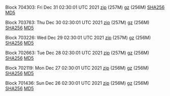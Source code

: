 Block 704303: Fri Dec 31 02:30:01 UTC 2021 [zip](https://files.01coin.io/mainnet/2021-12-31/bootstrap.dat.zip) (257M) [gz](https://files.01coin.io/mainnet/2021-12-31/bootstrap.dat.tar.gz) (256M) [SHA256](https://files.01coin.io/mainnet/2021-12-31/sha256.txt) [MD5](https://files.01coin.io/mainnet/2021-12-31/md5.txt)

Block 703763: Thu Dec 30 02:30:01 UTC 2021 [zip](https://files.01coin.io/mainnet/2021-12-30/bootstrap.dat.zip) (257M) [gz](https://files.01coin.io/mainnet/2021-12-30/bootstrap.dat.tar.gz) (256M) [SHA256](https://files.01coin.io/mainnet/2021-12-30/sha256.txt) [MD5](https://files.01coin.io/mainnet/2021-12-30/md5.txt)

Block 703226: Wed Dec 29 02:30:01 UTC 2021 [zip](https://files.01coin.io/mainnet/2021-12-29/bootstrap.dat.zip) (257M) [gz](https://files.01coin.io/mainnet/2021-12-29/bootstrap.dat.tar.gz) (256M) [SHA256](https://files.01coin.io/mainnet/2021-12-29/sha256.txt) [MD5](https://files.01coin.io/mainnet/2021-12-29/md5.txt)

Block 702663: Tue Dec 28 02:30:01 UTC 2021 [zip](https://files.01coin.io/mainnet/2021-12-28/bootstrap.dat.zip) (257M) [gz](https://files.01coin.io/mainnet/2021-12-28/bootstrap.dat.tar.gz) (256M) [SHA256](https://files.01coin.io/mainnet/2021-12-28/sha256.txt) [MD5](https://files.01coin.io/mainnet/2021-12-28/md5.txt)

Block 702119: Mon Dec 27 02:30:01 UTC 2021 [zip](https://files.01coin.io/mainnet/2021-12-27/bootstrap.dat.zip) (256M) [gz](https://files.01coin.io/mainnet/2021-12-27/bootstrap.dat.tar.gz) (256M) [SHA256](https://files.01coin.io/mainnet/2021-12-27/sha256.txt) [MD5](https://files.01coin.io/mainnet/2021-12-27/md5.txt)

Block 701436: Sun Dec 26 02:30:01 UTC 2021 [zip](https://files.01coin.io/mainnet/2021-12-26/bootstrap.dat.zip) (256M) [gz](https://files.01coin.io/mainnet/2021-12-26/bootstrap.dat.tar.gz) (256M) [SHA256](https://files.01coin.io/mainnet/2021-12-26/sha256.txt) [MD5](https://files.01coin.io/mainnet/2021-12-26/md5.txt)
